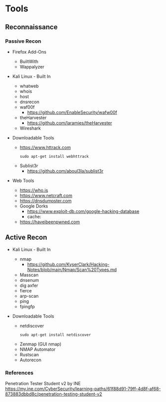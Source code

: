 # Tools

## Reconnaissance
### Passive Recon
* Firefox Add-Ons
   * BuiltWith
   * Wappalyzer  
  
* Kali Linux - Built In
   * whatweb
   * whois
   * host
   * dnsrecon
   * waf00f
      * https://github.com/EnableSecurity/wafw00f
   * theHarvester
      * https://github.com/laramies/theHarvester 
   * Wireshark

* Downloadable Tools
   * https://www.httrack.com 
      ```
      sudo apt-get install webhttrack
      ```
   * Sublist3r
      * https://github.com/aboul3la/sublist3r 
      
      
* Web Tools
   * https://who.is 
   * https://www.netcraft.com
   * https://dnsdumpster.com
   * Google Dorks
      * https://www.exploit-db.com/google-hacking-database
      * cache: 
   * https://haveibeenpwned.com

## Active Recon

* Kali Linux - Built In
   * nmap
      * https://github.com/KyserClark/Hacking-Notes/blob/main/Nmap/Scan%20Types.md 
   * Masscan
   * dnsenum
   * dig axfer 
   * fierce
   * arp-scan
   * ping
   * fpingfp

* Downloadable Tools
   * netdiscover
      ```
      sudo apt-get install netdiscover
      ```  
   * Zenmap (GUI nmap)
   * NMAP Automator
   * Rustscan
   * Autorecon
       
    
### References

Penetration Tester Student v2 by INE  
https://my.ine.com/CyberSecurity/learning-paths/61f88d91-79ff-4d8f-af68-873883dbbd8c/penetration-testing-student-v2
